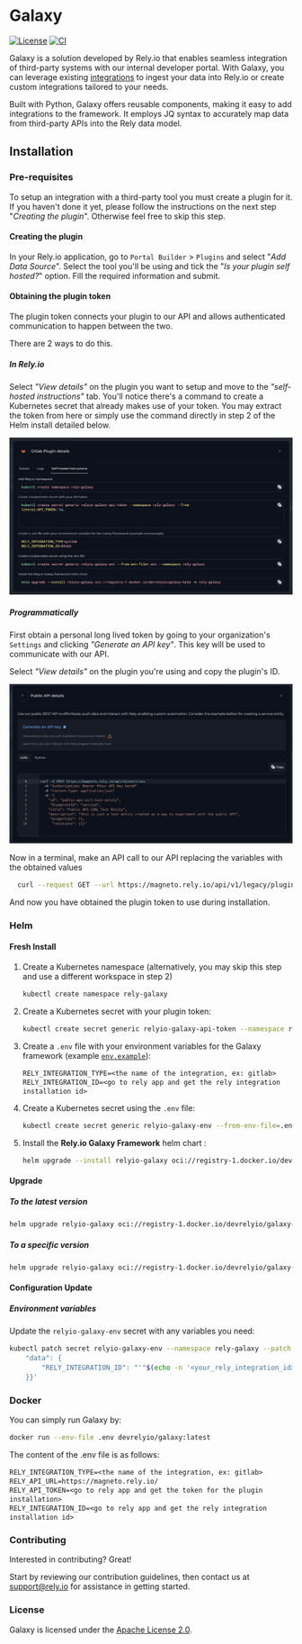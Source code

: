 # Galaxy

[![License](https://img.shields.io/badge/License-Apache_2.0-blue.svg)](https://opensource.org/licenses/Apache-2.0) [![CI](https://github.com/Rely-io/galaxy-oss/actions/workflows/release_on_tag.yml/badge.svg?event=release)](https://github.com/Rely-io/galaxy-oss/actions/workflows/release_on_tag.yml)

Galaxy is a solution developed by Rely.io that enables seamless integration of third-party systems with our internal developer portal. With Galaxy, you can leverage existing [integrations](https://www.rely.io/product/integrations) to ingest your data into Rely.io or create custom integrations tailored to your needs.

Built with Python, Galaxy offers reusable components, making it easy to add integrations to the framework. It employs JQ syntax to accurately map data from third-party APIs into the Rely data model.

## Installation

### Pre-requisites

To setup an integration with a third-party tool you must create a plugin for it. If you haven't done it yet, please follow the instructions on the next step "*Creating the plugin*". Otherwise feel free to skip this step.

#### Creating the plugin

In your Rely.io application, go to `Portal Builder` > `Plugins` and select "*Add Data Source*". Select the tool you'll be using and tick the "*Is your plugin self hosted?*" option. Fill the required information and submit.

#### Obtaining the plugin token

The plugin token connects your plugin to our API and allows authenticated communication to happen between the two.

There are 2 ways to do this.

##### In Rely.io

Select *"View details"* on the plugin you want to setup and move to the *"self-hosted instructions"* tab. You'll notice there's a command to create a Kubernetes secret that already makes use of your token. You may extract the token from here or simply use the command directly in step 2 of the Helm install detailed below.

![self-hosted-instructions](images/self-hosted-instructions.png)

##### Programmatically

First obtain a personal long lived token by going to your organization's `Settings` and clicking *"Generate an API key"*. This key will be used to communicate with our API.

Select *"View details"* on the plugin you're using and copy the plugin's ID.

![get-api-token](images/get-api-token.png)

Now in a terminal, make an API call to our API replacing the variables with the obtained values

  ```bash
    curl --request GET --url https://magneto.rely.io/api/v1/legacy/plugins/{PLUGIN_ID}/token --header 'Authorization: Bearer {API_KEY}'
  ```

And now you have obtained the plugin token to use during installation.

### Helm

#### Fresh Install

1. Create a Kubernetes namespace (alternatively, you may skip this step and use a different workspace in step 2)

   ```bash
   kubectl create namespace rely-galaxy
   ```

2. Create a Kubernetes secret with your plugin token:

   ```bash
   kubectl create secret generic relyio-galaxy-api-token --namespace rely-galaxy --from-literal=API_TOKEN="YOUR-PLUGIN-TOKEN"
   ```

3. Create a `.env` file with your environment variables for the Galaxy framework (example [`env.example`](env.example)):

   ```dotenv
   RELY_INTEGRATION_TYPE=<the name of the integration, ex: gitlab>
   RELY_INTEGRATION_ID=<go to rely app and get the rely integration installation id>
   ```

4. Create a Kubernetes secret using the `.env` file:

   ```bash
   kubectl create secret generic relyio-galaxy-env --from-env-file=.env --namespace rely-galaxy
   ```

5. Install the **Rely.io Galaxy Framework** helm chart :

   ```bash
   helm upgrade --install relyio-galaxy oci://registry-1.docker.io/devrelyio/galaxy-helm -n rely-galaxy
   ```

#### Upgrade

##### To the latest version

```bash
helm upgrade relyio-galaxy oci://registry-1.docker.io/devrelyio/galaxy-helm -n rely-galaxy
```

##### To a specific version

```bash
helm upgrade relyio-galaxy oci://registry-1.docker.io/devrelyio/galaxy-helm -n rely-galaxy --version 1.0.0
```

#### Configuration Update

##### Environment variables

  Update the `relyio-galaxy-env` secret with any variables you need:

  ```bash
  kubectl patch secret relyio-galaxy-env --namespace rely-galaxy --patch '{
      "data": {
          "RELY_INTEGRATION_ID": "'"$(echo -n '<your_rely_integration_id>' | base64)"'"
      }}'
  ```

### Docker

You can simply run Galaxy by:

```bash
docker run --env-file .env devrelyio/galaxy:latest
```

The content of the .env file is as follows:

```dotenv
RELY_INTEGRATION_TYPE=<the name of the integration, ex: gitlab>
RELY_API_URL=https://magneto.rely.io/
RELY_API_TOKEN=<go to rely app and get the token for the plugin installation>
RELY_INTEGRATION_ID=<go to rely app and get the rely integration installation id>
```

### Contributing

Interested in contributing? Great!

Start by reviewing our contribution guidelines, then contact us at support@rely.io for assistance in getting started.

### License

Galaxy is licensed under the [Apache License 2.0](LICENSE).
